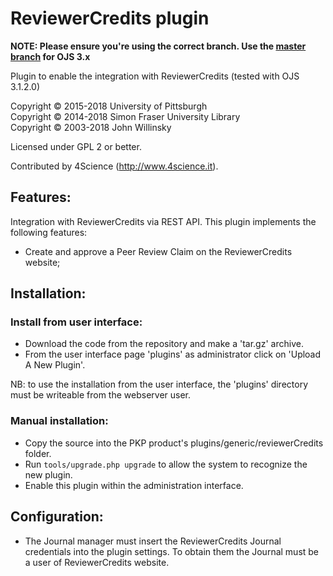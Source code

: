 # ReviewerCredits plugin

**NOTE: Please ensure you're using the correct branch. Use the [master branch](https://github.com/4Science/reviewercredits-ojs/tree/master) for OJS 3.x**

Plugin to enable the integration with ReviewerCredits (tested with OJS 3.1.2.0)

Copyright © 2015-2018 University of Pittsburgh
<br />Copyright © 2014-2018 Simon Fraser University Library
<br />Copyright © 2003-2018 John Willinsky

Licensed under GPL 2 or better.

Contributed by 4Science (http://www.4science.it).

## Features:

Integration with ReviewerCredits via REST API. This plugin implements the following features:
 * Create and approve a Peer Review Claim on the ReviewerCredits website;

## Installation:

### Install from user interface:
 * Download the code from the repository and make a 'tar.gz' archive.
 * From the user interface page 'plugins' as administrator click on 'Upload A New Plugin'.
 
NB: to use the installation from the user interface, the 'plugins' directory must be writeable from the webserver user.

### Manual installation:
 * Copy the source into the PKP product's plugins/generic/reviewerCredits folder.
 * Run `tools/upgrade.php upgrade` to allow the system to recognize the new plugin.
 * Enable this plugin within the administration interface.

## Configuration:
 * The Journal manager must insert the ReviewerCredits Journal credentials into the plugin settings. To obtain them the Journal must be a user of ReviewerCredits website.